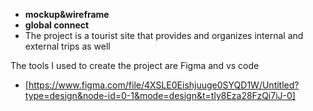 - **mockup&wireframe**
- **global connect**
- The project is a tourist site that provides and organizes internal and external trips as well

The tools I used to create the project are Figma and vs code

- [https://www.figma.com/file/4XSLE0Eishjuuge0SYQD1W/Untitled?type=design&node-id=0-1&mode=design&t=tly8Eza28FzQi7iJ-0]